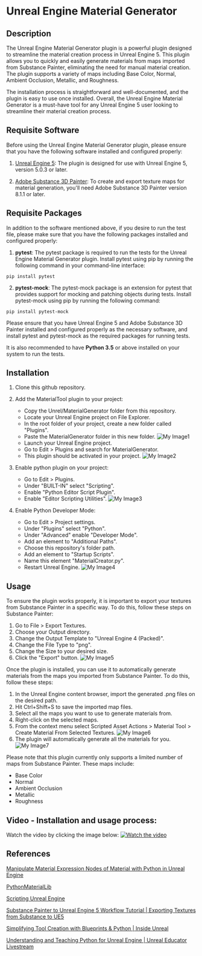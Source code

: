 # Unreal Engine Material Generator

## Description

The Unreal Engine Material Generator plugin is a powerful plugin designed to streamline the material creation process in Unreal Engine 5. This plugin allows you to quickly and easily generate materials from maps imported from Substance Painter, eliminating the need for manual material creation. The plugin supports a variety of maps including Base Color, Normal, Ambient Occlusion, Metallic, and Roughness.

The installation process is straightforward and well-documented, and the plugin is easy to use once installed. Overall, the Unreal Engine Material Generator is a must-have tool for any Unreal Engine 5 user looking to streamline their material creation process.

## Requisite Software

Before using the Unreal Engine Material Generator plugin, please ensure that you have the following software installed and configured properly:

1. [Unreal Engine 5](https://www.unrealengine.com/en-US/download): The plugin is designed for use with Unreal Engine 5, version 5.0.3 or later.

2. [Adobe Substance 3D Painter](https://www.adobe.com/products/substance3d-painter.html?sdid=GMCWY78R&mv=search&gclid=Cj0KCQjwpPKiBhDvARIsACn-gzC6efhhXcaHAYtH7KDOj_kc4v7UqH_Kj-DaaivWNpIbnSt1sZiCCOkaAuE-EALw_wcB): To create and export texture maps for material generation, you'll need Adobe Substance 3D Painter version 8.1.1 or later.

## Requisite Packages

In addition to the software mentioned above, if you desire to run the test file, please make sure that you have the following packages installed and configured properly:

1. **pytest**: The pytest package is required to run the tests for the Unreal Engine Material Generator plugin. Install pytest using pip by running the following command in your command-line interface:

```
pip install pytest
```

2. **pytest-mock**: The pytest-mock package is an extension for pytest that provides support for mocking and patching objects during tests. Install pytest-mock using pip by running the following command:

```
pip install pytest-mock
```

Please ensure that you have Unreal Engine 5 and Adobe Substance 3D Painter installed and configured properly as the necessary software, and install pytest and pytest-mock as the required packages for running tests.

It is also recommended to have **Python 3.5** or above installed on your system to run the tests.

## Installation

1. Clone this github repository.

2. Add the MaterialTool plugin to your project:
    - Copy the Unrel/MaterialGenerator folder from this repository.
    - Locate your Unreal Engine project on File Explorer.
    - In the root folder of your project, create a new folder called "Plugins".
    - Paste the MaterialGenerator folder in this new folder.
    ![My Image1](Images/Img1.PNG)
    - Launch your Unreal Engine project.
    - Go to Edit > Plugins and search for MaterialGenerator. 
    - This plugin should be activated in your project.
    ![My Image2](Images/Img2.PNG)

3. Enable python plugin on your project: 
    - Go to Edit > Plugins.
    - Under "BUILT-IN" select "Scripting".
    - Enable "Python Editor Script Plugin".
    - Enable "Editor Scripting Utilities".
    ![My Image3](Images/Img3.PNG)

4. Enable Python Developer Mode:
    - Go to Edit > Project settings.
    - Under "Plugins" select "Python".
    - Under "Advanced" enable "Developer Mode".
    - Add an element to "Additional Paths".
    - Choose this repository's folder path.
    - Add an element to "Startup Scripts".
    - Name this element "MaterialCreator.py".
    - Restart Unreal Engine.
    ![My Image4](Images/Img4.PNG)

## Usage

To ensure the plugin works properly, it is important to export your textures from Substance Painter in a specific way. To do this, follow these steps on Substance Painter:

1. Go to File > Export Textures.
2. Choose your Output directory.
3. Change the Output Template to "Unreal Engine 4 (Packed)".
4. Change the File Type to "png".
5. Change the Size to your desired size.
6. Click the "Export" button.
![My Image5](Images/Img5.PNG)

Once the plugin is installed, you can use it to automatically generate materials from the maps you imported from Substance Painter. To do this, follow these steps:

1. In the Unreal Engine content browser, import the generated .png files on the desired path.
2. Hit Ctrl+Shift+S to save the imported map files.
3. Select all the maps you want to use to generate materials from.
4. Right-click on the selected maps.
5. From the context menu select Scripted Asset Actions > Material Tool > Create Material From Selected Textures.
![My Image6](Images/Img6.PNG)
6. The plugin will automatically generate all the materials for you.
![My Image7](Images/Img7.PNG)

Please note that this plugin currently only supports a limited number of maps from Substance Painter. These maps include:

- Base Color
- Normal
- Ambient Occlusion
- Metallic
- Roughness

## Video - Installation and usage process:

Watch the video by clicking the image below:
[![Watch the video](Images/Img7.PNG)](https://youtu.be/ui24s2w5u70)

## References

[Manipulate Material Expression Nodes of Material with Python in Unreal Engine](https://www.tacolor.xyz/Howto/Manipulate_Material_Expression_Nodes_Of_Material_With_Python_In_UE.html)

[PythonMaterialLib](https://www.tacolor.xyz/pages/PythonEditorLib/PythonMaterialLib.html#get_material_expression_input_names)

[Scripting Unreal Engine](https://vitez.me/scripting-unreal)

[Substance Painter to Unreal Engine 5 Workflow Tutorial | Exporting Textures from Substance to UE5](https://youtu.be/vxVd0Zk8ECg)

[Simplifying Tool Creation with Blueprints & Python | Inside Unreal](https://www.youtube.com/live/mwc4NsB70lo?feature=share)

[Understanding and Teaching Python for Unreal Engine | Unreal Educator Livestream](https://youtu.be/D-mDLwNawVU)
